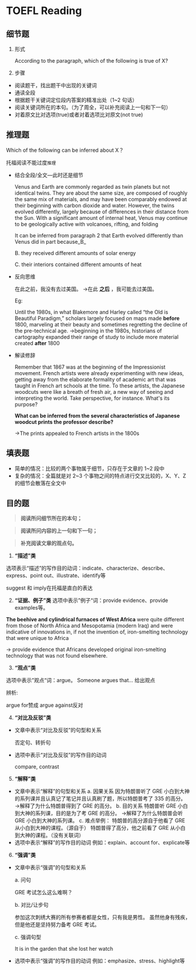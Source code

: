 # TOEFL Reading
## 细节题

1. 形式
    
    According to the paragraph, which of the following is true of X?

2. 步骤

- 阅读题干，找出题干中出现的关键词
- 通读全段
- 根据题干关键词定位段内答案的精准出处（1~2 句话）
- 阅读关键词所在的本句。（为了周全，可以补充阅读上一句和下一句）
- 对着原文比对选项(true)或者对着选项比对原文(not true)

## 推理题

Which of the following can be inferred about X？

托福阅读不能过度`推理`

- 结合全段/全文—此时还是细节
    
    Venus and Earth are commonly regarded as twin planets but not identical twins. They are about the same size, are composed of roughly the same mix of materials, and may have been comparably endowed at their beginning with carbon dioxide and water. However, the twins evolved differently, largely because of differences in their distance from the Sun. With a significant amount of internal heat, Venus may continue to be geologically active with volcanoes, rifting, and folding
    
    It can be inferred from paragraph 2 that Earth evolved differently than Venus did in part because_B_
    
    B. they received different amounts of solar energy
    
    C. their interiors contained different amounts of heat
    
- 反向思维
    
    在此之前，我没有去过美国。
    →在此 **之后** ，我可能去过美国。
    
    Eg:
    
    Until the 1980s, in what Blakemore and Harley called “the Old is Beautiful Paradigm,” scholars largely focused on maps made **before** 1800, marveling at their beauty and sometimes regretting the decline of the pre-technical age.
    →beginning in the 1980s, historians of cartography expanded their range of study to include more material created **after** 1800
    
- 解读修辞
    
    Remember that 1867 was at the beginning of the Impressionist movement.
    French artists were already experimenting with new ideas, getting away from the elaborate formality of academic art that was taught in French art schools at the time. To these artists, the Japanese woodcuts were like a breath of fresh air, a new way of seeing and interpreting the world. Take perspective, for instance. What's its purpose?
    
    **What can be inferred from the several characteristics of Japanese woodcut prints the professor describe?**
    
    →The prints appealed to French artists in the 1800s

## 填表题

- 简单的情况：比较的两个事物属于细节，只存在于文章的 1~2 段中
- 复杂的情况：全篇就是对 2~3 个事物之间的特点进行交叉比较的，X、Y、Z 的细节会散落在全文中

## 目的题

> **阅读所问细节所在的本句；**

> **阅读所问内容的上一句和下一句；**

> **补充阅读文章的观点句。**

1. **“描述”类**

选项表示“描述”的写作目的动词：indicate、characterize、describe、express、point out、illustrate、identify等

suggest 和 imply在托福是直白的表达

2.  **“证据、例子”类**
选项中表示”例子“词：provide evidence、provide examples等。

**The beehive and cylindrical furnaces of West Africa** were quite different from those of North Africa and Mesopotamia (modern Iraq) and were indicative of innovations in, if not the invention of, iron-smelting technology that were unique to Africa

→ provide evidence that Africans developed original iron-smelting technology that was not found elsewhere.

3. **“观点”类**

选项中表示”观点“词：argue。
Someone argues that… 给出观点

辨析:

argue for赞成 argue against反对

4. **“对比及反驳”类**
- 文章中表示“对比及反驳”的句型和关系
    
    否定句、转折句
    
- 选项中表示“对比及反驳”的写作目的动词
    
    compare, contrast
    
5. **“解释”类**
- 文章中表示“解释”的句型和关系
a. 因果关系
因为特朗普听了 GRE 小白到大神的系列课并且认真记了笔记并且认真刷了题，所以特朗普考了 335 的高分。
→解释了为什么特朗普得到了 GRE 的高分。
b. 目的关系
特朗普听 GRE 小白到大神的系列课，目的是为了考 GRE 的高分。
→解释了为什么特朗普会听 GRE 小白到大神的系列课。
c. 难点举例：
特朗普的高分源自于他看了 GRE 从小白到大神的课程。（源自于）
特朗普得了高分，他之前看了 GRE 从小白到大神的课程。（没有关联词）
- 选项中表示“解释”的写作目的动词
例如：explain、account for、explicate等

6. **“强调”类**
- 文章中表示“强调”的句型和关系

    a. 问句

    GRE 考试怎么这么难啊？

    b. 对比/让步句

    参加这次刺绣大赛的所有参赛者都是女性，只有我是男性。
    虽然他身有残疾，但是他还是坚持努力备考 GRE 考试。
    
    c. 强调句型

    It is in the garden that she lost her watch
    
- 选项中表示“强调”的写作目的动词
例如：emphasize、stress、highlight等